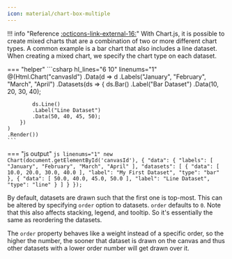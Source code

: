 ```yaml
---
icon: material/chart-box-multiple
---
```


!!! info "Reference [:octicons-link-external-16:](https://www.chartjs.org/docs/latest/charts/mixed.html)"
	With Chart.js, it is possible to create mixed charts that are a combination of two or more different chart types. A common example is a bar chart that also includes a line dataset.
	When creating a mixed chart, we specify the chart type on each dataset.

<script src="https://cdn.jsdelivr.net/npm/chart.js"></script>
<canvas id="canvasId"></canvas>
<script>
new Chart(document.getElementById('canvasId'),
{
  "data": {
    "labels": [
      "January",
      "February",
      "March",
      "April"
    ],
    "datasets": [
      {
        "data": [
          10.0,
          20.0,
          30.0,
          40.0
        ],
        "label": "Bar Dataset",
        "type": "bar"
      },
      {
        "data": [
          50.0,
          40.0,
          45.0,
          50.0
        ],
        "label": "Line Dataset",
        "type": "line"
      }
    ]
  }
});
</script>

=== "helper"
	```csharp hl_lines="6 10" linenums="1"
	@(Html.Chart("canvasId")
	.Data(d => d
		.Labels("January", "February", "March", "April")
		.Datasets(ds =>
		{
			ds.Bar()
			.Label("Bar Dataset")
			.Data(10, 20, 30, 40);

			ds.Line()
			.Label("Line Dataset")
			.Data(50, 40, 45, 50);
		})
	)
	.Render())
	```

=== "js output"
	```js linenums="1"
	new Chart(document.getElementById('canvasId'),
	{
	  "data": {
		"labels": [
		  "January",
		  "February",
		  "March",
		  "April"
		],
		"datasets": [
		  {
			"data": [
			  10.0,
			  20.0,
			  30.0,
			  40.0
			],
			"label": "My First Dataset",
			"type": "bar"
		  },
		  {
			"data": [
			  50.0,
			  40.0,
			  45.0,
			  50.0
			],
			"label": "Line Dataset",
			"type": "line"
		  }
		]
	  }
	});
	```

By default, datasets are drawn such that the first one is top-most. This can be altered by specifying ```order``` option to datasets. ```order``` defaults to ```0```. 
Note that this also affects stacking, legend, and tooltip. So it's essentially the same as reordering the datasets.

The ```order``` property behaves like a weight instead of a specific order, so the higher the number, 
the sooner that dataset is drawn on the canvas and thus other datasets with a lower order number will get drawn over it.